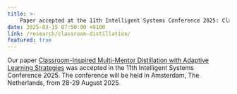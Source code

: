```yaml
---
title: >-
    Paper accepted at the 11th Intelligent Systems Conference 2025: ClassroomKD
date: 2025-03-15 07:50:00 +0100
link: /research/classroom-distillation/
featured: true
---
```


Our paper [Classroom-Inspired Multi-Mentor Distillation with Adaptive Learning Strategies](/research/classroom-distillation/) was accepted in the 11th Intelligent Systems Conference 2025. The conference will be held in Amsterdam, The Netherlands, from 28-29 August 2025. 
